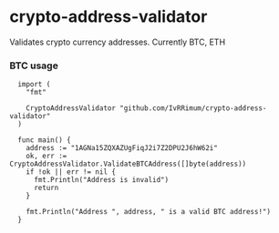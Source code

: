 # crypto-address-validator
Validates crypto currency addresses. Currently BTC, ETH

### BTC usage
```
  import (
    "fmt"

    CryptoAddressValidator "github.com/IvRRimum/crypto-address-validator"
  )

  func main() {
    address := "1AGNa15ZQXAZUgFiqJ2i7Z2DPU2J6hW62i"
    ok, err := CryptoAddressValidator.ValidateBTCAddress([]byte(address))
    if !ok || err != nil {
      fmt.Println("Address is invalid")
      return
    }

    fmt.Println("Address ", address, " is a valid BTC address!")
  }
```
